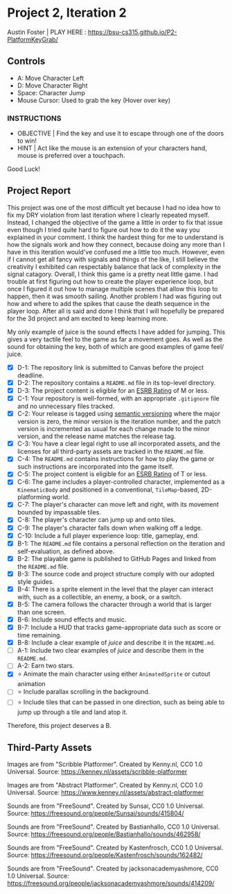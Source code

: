 # Project 2, Iteration 2
Austin Foster | PLAY HERE : https://bsu-cs315.github.io/P2-PlatformKeyGrab/

## Controls
* A: Move Character Left
* D: Move Character Right
* Space: Character Jump
* Mouse Cursor: Used to grab the key (Hover over key)

### INSTRUCTIONS
* OBJECTIVE | Find the key and use it to escape through one of the doors to win!
* HINT | Act like the mouse is an extension of your characters hand, mouse is preferred over a touchpach.

Good Luck!

## Project Report
This project was one of the most difficult yet because I had no idea how to fix my DRY violation from last iteration where I clearly repeated myself. Instead, I changed the objective of the game a little in order to fix that issue even though I tried quite hard to figure out how to do it the way you explained in your comment. I think the hardest thing for me to understand is how the signals work and how they connect, because doing any more than I have in this iteration would've confused me a little too much. However, even if I cannot get all fancy with signals and things of the like, I still believe the creativity I exhibited can respectably balance that lack of complexity in the signal catagory. Overall, I think this game is a pretty neat little game. I had trouble at first figuring out how to create the player experience loop, but once I figured it out how to manage multiple scenes that allow this loop to happen, then it was smooth sailing. Another problem I had was figuring out how and where to add the spikes that cause the death sequence in the player loop. After all is said and done I think that I will hopefully be prepared for the 3d project and am excited to keep learning more.

My only example of juice is the sound effects I have added for jumping. This gives a very tactile feel to the game as far a movement goes. As well as the sound for obtaining the key, both of which are good examples of game feel/ juice.

- [X] D-1: The repository link is submitted to Canvas before the project deadline.
- [X] D-2: The repository contains a <code>README.md</code> file in its top-level directory.
- [X] D-3: The project content is eligible for an <a href="https://www.esrb.org/ratings-guide/">ESRB Rating</a> of M or less.
- [X] C-1: Your repository is well-formed, with an appropriate <code>.gitignore</code> file and no unnecessary files tracked.
- [X] C-2: Your release is tagged using <a href="https://semver.org/">semantic versioning</a> where the major version is zero, the minor version is the iteration number, and the patch version is incremented as usual for each change made to the minor version, and the release name matches the release tag.
- [X] C-3: You have a clear legal right to use all incorporated assets, and the licenses for all third-party assets are tracked in the <code>README.md</code> file.
- [X] C-4: The <code>README.md</code> contains instructions for how to play the game or such instructions are incorporated into the game itself.
- [X] C-5: The project content is eligible for an <a href="https://www.esrb.org/ratings-guide/">ESRB Rating</a> of T or less.
- [X] C-6: The game includes a player-controlled character, implemented as a <code>KinematicBody</code> and positioned in a conventional, <code>TileMap</code>-based, 2D-platforming world.
- [X] C-7: The player's character can move left and right, with its movement bounded by impassable tiles.
- [X] C-8: The player's character can jump up and onto tiles.
- [X] C-9: The player's character falls down when walking off a ledge.
- [X] C-10: Include a full player experience loop: title, gameplay, end.
- [X] B-1: The <code>README.md</code> file contains a personal reflection on the iteration and self-evaluation, as defined above.
- [X] B-2: The playable game is published to GitHub Pages and linked from the <code>README.md</code> file.
- [X] B-3: The source code and project structure comply with our adopted style guides.
- [X] B-4: There is a sprite element in the level that the player can interact with, such as a collectible, an enemy, a book, or a switch.
- [X] B-5: The camera follows the character through a world that is larger than one screen.
- [X] B-6: Include sound effects and music.
- [X] B-7: Include a HUD that tracks game-appropriate data such as score or time remaining.
- [X] B-8: Include a clear example of <em>juice</em> and describe it in the <code>README.md</code>.
- [ ] A-1: Include two clear examples of <em>juice</em> and describe them in the <code>README.md</code>.
- [ ] A-2: Earn two stars.
- [X] ⭐ Animate the main character using either <code>AnimatedSprite</code> or cutout animation
- [ ] ⭐ Include parallax scrolling in the background.
- [ ] ⭐ Include tiles that can be passed in one direction, such as being able to jump up through a tile and land atop it.

Therefore, this project deserves a B.

## Third-Party Assets
Images are from "Scribble Platformer". Created by Kenny.nl, CC0 1.0 Universal. 
Source: https://kenney.nl/assets/scribble-platformer

Images are from "Abstract Platformer". Created by Kenny.nl, CC0 1.0 Universal. 
Source: https://www.kenney.nl/assets/abstract-platformer

Sounds are from "FreeSound". Created by Sunsai, CC0 1.0 Universal. 
Source: https://freesound.org/people/Sunsai/sounds/415804/

Sounds are from "FreeSound". Created by Bastianhallo, CC0 1.0 Universal. 
Source: https://freesound.org/people/Bastianhallo/sounds/462958/

Sounds are from "FreeSound". Created by Kastenfrosch, CC0 1.0 Universal.
Source: https://freesound.org/people/Kastenfrosch/sounds/162482/

Sounds are from "FreeSound". Created by jacksonacademyashmore, CC0 1.0 Universal.
Source: https://freesound.org/people/jacksonacademyashmore/sounds/414209/